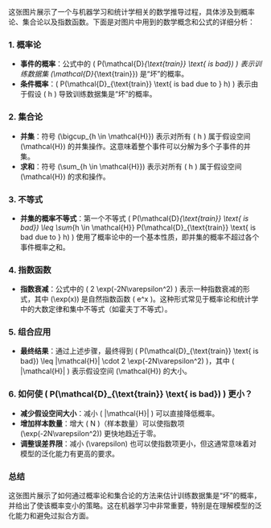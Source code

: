 这张图片展示了一个与机器学习和统计学相关的数学推导过程，具体涉及到概率论、集合论以及指数函数。下面是对图片中用到的数学概念和公式的详细分析：

### 1. 概率论
- **事件的概率**：公式中的 \( P(\mathcal{D}_{\text{train}} \text{ is bad}) \) 表示训练数据集 \(\mathcal{D}_{\text{train}}\) 是“坏”的概率。
- **条件概率**：\( P(\mathcal{D}_{\text{train}} \text{ is bad due to } h) \) 表示由于假设 \( h \) 导致训练数据集是“坏”的概率。

### 2. 集合论
- **并集**：符号 \(\bigcup_{h \in \mathcal{H}}\) 表示对所有 \( h \) 属于假设空间 \(\mathcal{H}\) 的并集操作。这意味着整个事件可以分解为多个子事件的并集。
- **求和**：符号 \(\sum_{h \in \mathcal{H}}\) 表示对所有 \( h \) 属于假设空间 \(\mathcal{H}\) 的求和操作。

### 3. 不等式
- **并集的概率不等式**：第一个不等式 \( P(\mathcal{D}_{\text{train}} \text{ is bad}) \leq \sum_{h \in \mathcal{H}} P(\mathcal{D}_{\text{train}} \text{ is bad due to } h) \) 使用了概率论中的一个基本性质，即并集的概率不超过各个事件概率之和。

### 4. 指数函数
- **指数衰减**：公式中的 \( 2 \exp(-2N\varepsilon^2) \) 表示一种指数衰减的形式，其中 \(\exp(x)\) 是自然指数函数 \( e^x \)。这种形式常见于概率论和统计学中的大数定律和集中不等式（如霍夫丁不等式）。

### 5. 组合应用
- **最终结果**：通过上述步骤，最终得到 \( P(\mathcal{D}_{\text{train}} \text{ is bad}) \leq |\mathcal{H}| \cdot 2 \exp(-2N\varepsilon^2) \)，其中 \( |\mathcal{H}| \) 表示假设空间 \(\mathcal{H}\) 的大小。

### 6. 如何使 \( P(\mathcal{D}_{\text{train}} \text{ is bad}) \) 更小？
- **减少假设空间大小**：减小 \( |\mathcal{H}| \) 可以直接降低概率。
- **增加样本数量**：增大 \( N \)（样本数量）可以使指数项 \(\exp(-2N\varepsilon^2)\) 更快地趋近于零。
- **调整误差界限**：减小 \(\varepsilon\) 也可以使指数项更小，但这通常意味着对模型的泛化能力有更高的要求。

### 总结
这张图片展示了如何通过概率论和集合论的方法来估计训练数据集是“坏”的概率，并给出了使该概率变小的策略。这在机器学习中非常重要，特别是在理解模型的泛化能力和避免过拟合方面。
